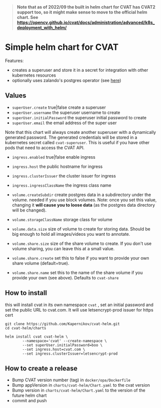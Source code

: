 > **Note that as of 2022/09 the built in helm chart for CVAT has CVAT2 support too, so it might make sense to move to the official helm chart. See https://opencv.github.io/cvat/docs/administration/advanced/k8s_deployment_with_helm/**

# Simple helm chart for CVAT

Features:

* creates a superuser and store it in a secret for integration with other kubernetes resources
* optionally uses zalando's postgres operator (see [here](zalando-pgo.md))

## Values

* `superUser.create` true|false create a superuser
* `superUser.username` the superuser username to create
* `superUser.initialPassword` the superuser initial password to create
* `superUser.email` the email address of the super user

Note that this chart will always create another superuser with a dynamically generated password. The generated credentials will be stored in a kubernetes secret called `cvat-superuser`.
This is useful if you have other pods that need to access the CVAT API.

* `ingress.enabled` true|false enable ingress
* `ingress.host` the public hostname for ingress
* `ingress.clusterIssuer` the cluster issuer for ingress
* `ingress.ingressClassName` the ingress class name

* `volume.createSubdir` create postgres data in a subdirectory under the volume. needed if you use block volumes. Note: once you set this value, changing it **will cause you to loose data** (as the postgres data directory will be changed).
* `volume.storageClassName` storage class for volume
* `volume.data.size` size of volume to create for storing data. Should be big enough to hold all images/videos you want to annotate.

* `volume.share.size` size of the share volume to create. If you don't use volume sharing, you can leave this at a small value.
* `volume.share.create` set this to false if you want to provide your own share volume (default=true).
* `volume.share.name` set this to the name of the share volume if you provide your own (see above). Defaults to `cvat-share`

## How to install

this will install cvat in its own namespace `cvat` , set an initial password and set the public URL to cvat.com. It will use letsencrypt-prod issuer for https cert

```shell
git clone https://github.com/Kapernikov/cvat-helm.git
cd cvat-helm/charts

helm install cvat cvat-helm \
        --namespace='cvat' --create-namespace \
        --set superUser.initialPassword=boo \
        --set ingress.host=cvat.com \
        --set ingress.clusterIssuer=letsencrypt-prod 
```

## How to create a release

* Bump CVAT version number (tag) in `docker/opa/Dockerfile`
* Bump appVersion in `charts/cvat-helm/Chart.yaml` to the cvat version
* Bump version in `charts/cvat-helm/Chart.yaml` to the version of the future helm chart
* commit and push

